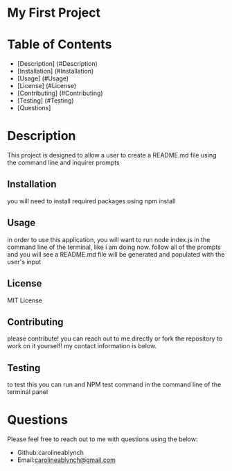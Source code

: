 # My First Project

# Table of Contents

* [Description] (#Description)
* [Installation] (#Installation)
* [Usage] (#Usage)
* [License] (#License)
* [Contributing] (#Contributing)
* [Testing] (#Testing)
* [Questions]

# Description
This project is designed to allow a user to create a README.md file using the command line and inquirer prompts 
## Installation
you will need to install required packages using npm install
## Usage
in order to use this application, you will want to run node index.js in the command line of the terminal, like i am doing now. follow all of the prompts and you will see a README.md file will be generated and populated with the user's input
## License 
MIT License
## Contributing 
please contribute! you can reach out to me directly or fork the repository to work on it yourself! my contact information is below.
## Testing 
to test this you can run and NPM test command in the command line of the terminal panel

# Questions 
Please feel free to reach out to me with questions using the below:
* Github:carolineablynch 
* Email:carolineablynch@gmail.com